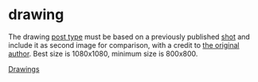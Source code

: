 # drawing

The drawing [post type](./post-types.md) must be based on a previously published [shot](./shot.md) and include it as
second image for comparison, with a credit to [the original author](./post-author.md). Best size is 1080x1080, minimum
size is 800x800.

[Drawings](/posts/?type=drawing)
